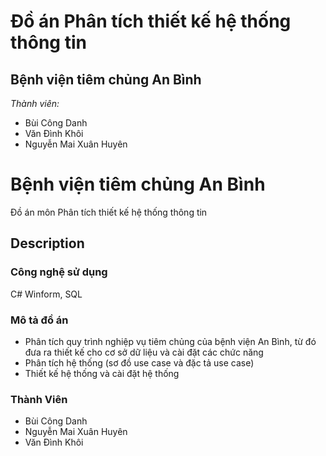 # Đồ án Phân tích thiết kế hệ thống thông tin
## Bệnh viện tiêm chủng An Bình

*Thành viên:*
- Bùi Công Danh
- Văn Đình Khôi
- Nguyễn Mai Xuân Huyên

# Bệnh viện tiêm chủng An Bình
Đồ án môn Phân tích thiết kế hệ thống thông tin

## Description
### Công nghệ sử dụng
C# Winform, SQL

### Mô tả đồ án
- Phân tích quy trình nghiệp vụ tiêm chủng của bệnh viện An Bình, từ đó đưa ra thiết kế cho cơ sở dữ liệu và cài đặt các chức năng
- Phân tích hệ thống (sơ đồ use case và đặc tả use case)
- Thiết kế hệ thống và cài đặt hệ thống

### Thành Viên
- Bùi Công Danh
- Nguyễn Mai Xuân Huyên
- Văn Đình Khôi
